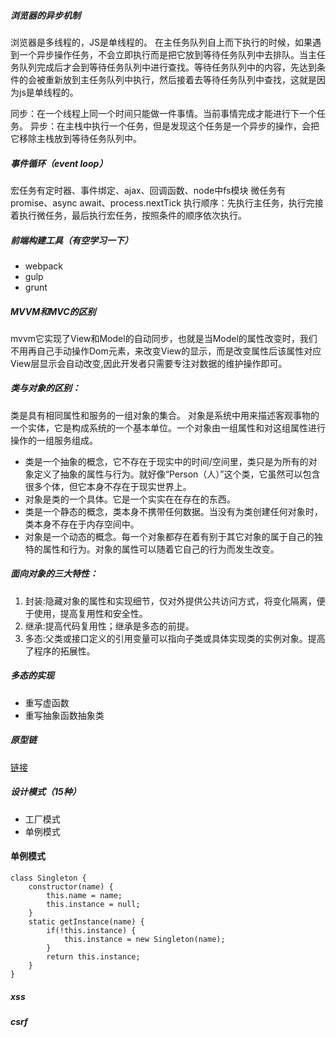 ##### 浏览器的异步机制
浏览器是多线程的，JS是单线程的。
在主任务队列自上而下执行的时候，如果遇到一个异步操作任务，不会立即执行而是把它放到等待任务队列中去排队。当主任务队列完成后才会到等待任务队列中进行查找。等待任务队列中的内容，先达到条件的会被重新放到主任务队列中执行，然后接着去等待任务队列中查找，这就是因为js是单线程的。

同步：在一个线程上同一个时间只能做一件事情。当前事情完成才能进行下一个任务。
异步：在主栈中执行一个任务，但是发现这个任务是一个异步的操作，会把它移除主栈放到等待任务队列中。

##### 事件循环（event loop）
宏任务有定时器、事件绑定、ajax、回调函数、node中fs模块
微任务有promise、async await、process.nextTick
执行顺序：先执行主任务，执行完接着执行微任务，最后执行宏任务，按照条件的顺序依次执行。

##### 前端构建工具（有空学习一下）
- webpack 
- gulp 
- grunt

##### MVVM和MVC的区别
mvvm它实现了View和Model的自动同步，也就是当Model的属性改变时，我们不用再自己手动操作Dom元素，来改变View的显示，而是改变属性后该属性对应View层显示会自动改变,因此开发者只需要专注对数据的维护操作即可。

##### 类与对象的区别：
类是具有相同属性和服务的一组对象的集合。
对象是系统中用来描述客观事物的一个实体，它是构成系统的一个基本单位。一个对象由一组属性和对这组属性进行操作的一组服务组成。

- 类是一个抽象的概念，它不存在于现实中的时间/空间里，类只是为所有的对象定义了抽象的属性与行为。就好像“Person（人）”这个类，它虽然可以包含很多个体，但它本身不存在于现实世界上。
- 对象是类的一个具体。它是一个实实在在存在的东西。
- 类是一个静态的概念，类本身不携带任何数据。当没有为类创建任何对象时，类本身不存在于内存空间中。
- 对象是一个动态的概念。每一个对象都存在着有别于其它对象的属于自己的独特的属性和行为。对象的属性可以随着它自己的行为而发生改变。

##### 面向对象的三大特性：
1. 封装:隐藏对象的属性和实现细节，仅对外提供公共访问方式，将变化隔离，便于使用，提高复用性和安全性。
2. 继承:提高代码复用性；继承是多态的前提。
3. 多态:父类或接口定义的引用变量可以指向子类或具体实现类的实例对象。提高了程序的拓展性。

##### 多态的实现
- 重写虚函数
- 重写抽象函数抽象类

##### 原型链
[链接](https://www.jianshu.com/p/dee9f8b14771)

##### 设计模式（15种）
- 工厂模式
- 单例模式

#### 单例模式
```
class Singleton {
    constructor(name) {
        this.name = name;
        this.instance = null;
    }
    static getInstance(name) {
        if(!this.instance) {
            this.instance = new Singleton(name);
        }
        return this.instance;
    }
}
```

##### xss

##### csrf

